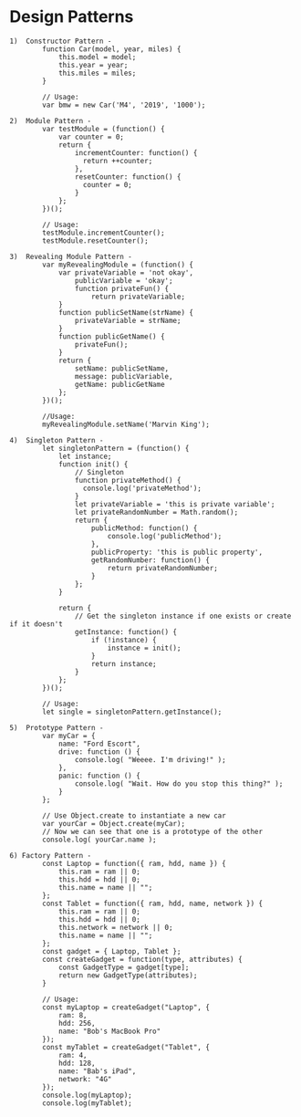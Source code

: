# Design Patterns

    1)  Constructor Pattern -
            function Car(model, year, miles) {
                this.model = model;
                this.year = year;
                this.miles = miles;
            }

            // Usage:
            var bmw = new Car('M4', '2019', '1000');

    2)  Module Pattern -
            var testModule = (function() {
                var counter = 0;
                return {
                    incrementCounter: function() {
                      return ++counter;
                    },
                    resetCounter: function() {
                      counter = 0;
                    }
                };
            })();

            // Usage:
            testModule.incrementCounter();
            testModule.resetCounter(); 

    3)  Revealing Module Pattern -
            var myRevealingModule = (function() {
                var privateVariable = 'not okay',
                    publicVariable = 'okay';
                    function privateFun() {
                        return privateVariable;
                }
                function publicSetName(strName) {
                    privateVariable = strName;
                }
                function publicGetName() {
                    privateFun();
                }
                return {
                    setName: publicSetName,
                    message: publicVariable,
                    getName: publicGetName
                };
            })();

            //Usage:
            myRevealingModule.setName('Marvin King');

    4)  Singleton Pattern -
            let singletonPattern = (function() {
                let instance;
                function init() {
                    // Singleton
                    function privateMethod() {
                      console.log('privateMethod');
                    }
                    let privateVariable = 'this is private variable';
                    let privateRandomNumber = Math.random();
                    return {
                        publicMethod: function() {
                            console.log('publicMethod');
                        },
                        publicProperty: 'this is public property',
                        getRandomNumber: function() {
                            return privateRandomNumber;
                        }
                    };
                }

                return {
                    // Get the singleton instance if one exists or create if it doesn't
                    getInstance: function() {
                        if (!instance) {
                            instance = init();
                        }
                        return instance;
                    }
                };
            })();

            // Usage:
            let single = singletonPattern.getInstance();

    5)  Prototype Pattern -
            var myCar = {
                name: "Ford Escort",
                drive: function () {
                    console.log( "Weeee. I'm driving!" );
                },
                panic: function () {
                    console.log( "Wait. How do you stop this thing?" );
                }
            };

            // Use Object.create to instantiate a new car
            var yourCar = Object.create(myCar);
            // Now we can see that one is a prototype of the other
            console.log( yourCar.name );

    6) Factory Pattern -
            const Laptop = function({ ram, hdd, name }) {
                this.ram = ram || 0;
                this.hdd = hdd || 0;
                this.name = name || "";
            };
            const Tablet = function({ ram, hdd, name, network }) {
                this.ram = ram || 0;
                this.hdd = hdd || 0;
                this.network = network || 0;
                this.name = name || "";
            };
            const gadget = { Laptop, Tablet };
            const createGadget = function(type, attributes) {
                const GadgetType = gadget[type];
                return new GadgetType(attributes);
            }

            // Usage:
            const myLaptop = createGadget("Laptop", {
                ram: 8,
                hdd: 256,
                name: "Bob's MacBook Pro"
            });
            const myTablet = createGadget("Tablet", {
                ram: 4,
                hdd: 128,
                name: "Bab's iPad",
                network: "4G"
            });
            console.log(myLaptop);
            console.log(myTablet);
